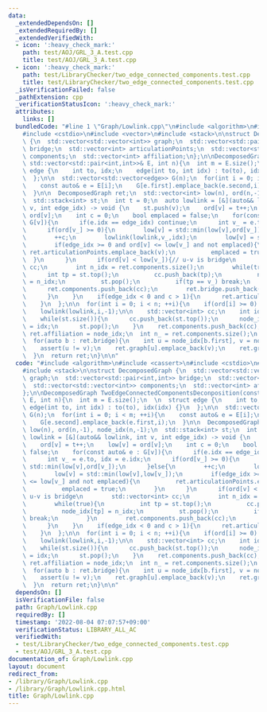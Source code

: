 ```yaml
---
data:
  _extendedDependsOn: []
  _extendedRequiredBy: []
  _extendedVerifiedWith:
  - icon: ':heavy_check_mark:'
    path: test/AOJ/GRL_3_A.test.cpp
    title: test/AOJ/GRL_3_A.test.cpp
  - icon: ':heavy_check_mark:'
    path: test/LibraryChecker/two_edge_connected_components.test.cpp
    title: test/LibraryChecker/two_edge_connected_components.test.cpp
  _isVerificationFailed: false
  _pathExtension: cpp
  _verificationStatusIcon: ':heavy_check_mark:'
  attributes:
    links: []
  bundledCode: "#line 1 \"Graph/Lowlink.cpp\"\n#include <algorithm>\n#include <cassert>\n\
    #include <cstdio>\n#include <vector>\n#include <stack>\n\nstruct DecomposedGraph\
    \ {\n  std::vector<std::vector<int>> graph;\n  std::vector<std::pair<int,int>>\
    \ bridge;\n  std::vector<int> articulationPoints;\n  std::vector<std::vector<int>>\
    \ components;\n  std::vector<int> affiliation;\n};\n\nDecomposedGraph TwoEdgeConnectedComponentsDeconposition(const\
    \ std::vector<std::pair<int,int>>& E, int n){\n  int m = E.size();\n  \n  struct\
    \ edge {\n    int to, idx;\n    edge(int to, int idx) : to(to), idx(idx) {}\n\
    \  };\n\n  std::vector<std::vector<edge>> G(n);\n  for(int i = 0; i < m; ++i){\n\
    \    const auto& e = E[i];\n    G[e.first].emplace_back(e.second,i);\n    G[e.second].emplace_back(e.first,i);\n\
    \  }\n\n  DecomposedGraph ret;\n  std::vector<int> low(n), ord(n,-1), node_idx(n,-1);\n\
    \  std::stack<int> st;\n  int t = 0;\n  auto lowlink = [&](auto&& lowlink, int\
    \ v, int edge_idx) -> void {\n    st.push(v);\n    ord[v] = t++;\n    low[v] =\
    \ ord[v];\n    int c = 0;\n    bool emplaced = false;\n    for(const auto& e :\
    \ G[v]){\n      if(e.idx == edge_idx) continue;\n      int v_ = e.to, idx = e.idx;\n\
    \      if(ord[v_] >= 0){\n        low[v] = std::min(low[v],ord[v_]);\n      }else{\n\
    \        ++c;\n        lowlink(lowlink,v_,idx);\n        low[v] = std::min(low[v],low[v_]);\n\
    \        if(edge_idx >= 0 and ord[v] <= low[v_] and not emplaced){\n         \
    \ ret.articulationPoints.emplace_back(v);\n          emplaced = true;\n      \
    \  }\n      }\n      if(ord[v] < low[v_]){// u-v is bridge\n        std::vector<int>\
    \ cc;\n        int n_idx = ret.components.size();\n        while(true){\n    \
    \      int tp = st.top();\n          cc.push_back(tp);\n          node_idx[tp]\
    \ = n_idx;\n          st.pop();\n          if(tp == v_) break;\n        }\n  \
    \      ret.components.push_back(cc);\n        ret.bridge.push_back(E[idx]);\n\
    \      }\n    }\n    if(edge_idx < 0 and c > 1){\n      ret.articulationPoints.emplace_back(v);\n\
    \    }\n  };\n\n  for(int i = 0; i < n; ++i){\n    if(ord[i] >= 0) continue;\n\
    \    lowlink(lowlink,i,-1);\n\n    std::vector<int> cc;\n    int idx = ret.components.size();\n\
    \    while(st.size()){\n      cc.push_back(st.top());\n      node_idx[st.top()]\
    \ = idx;\n      st.pop();\n    }\n    ret.components.push_back(cc);\n  }\n\n \
    \ ret.affiliation = node_idx;\n  int n_ = ret.components.size();\n  ret.graph.resize(n_);\n\
    \  for(auto b : ret.bridge){\n    int u = node_idx[b.first], v = node_idx[b.second];\n\
    \    assert(u != v);\n    ret.graph[u].emplace_back(v);\n    ret.graph[v].emplace_back(u);\n\
    \  }\n  return ret;\n}\n\n"
  code: "#include <algorithm>\n#include <cassert>\n#include <cstdio>\n#include <vector>\n\
    #include <stack>\n\nstruct DecomposedGraph {\n  std::vector<std::vector<int>>\
    \ graph;\n  std::vector<std::pair<int,int>> bridge;\n  std::vector<int> articulationPoints;\n\
    \  std::vector<std::vector<int>> components;\n  std::vector<int> affiliation;\n\
    };\n\nDecomposedGraph TwoEdgeConnectedComponentsDeconposition(const std::vector<std::pair<int,int>>&\
    \ E, int n){\n  int m = E.size();\n  \n  struct edge {\n    int to, idx;\n   \
    \ edge(int to, int idx) : to(to), idx(idx) {}\n  };\n\n  std::vector<std::vector<edge>>\
    \ G(n);\n  for(int i = 0; i < m; ++i){\n    const auto& e = E[i];\n    G[e.first].emplace_back(e.second,i);\n\
    \    G[e.second].emplace_back(e.first,i);\n  }\n\n  DecomposedGraph ret;\n  std::vector<int>\
    \ low(n), ord(n,-1), node_idx(n,-1);\n  std::stack<int> st;\n  int t = 0;\n  auto\
    \ lowlink = [&](auto&& lowlink, int v, int edge_idx) -> void {\n    st.push(v);\n\
    \    ord[v] = t++;\n    low[v] = ord[v];\n    int c = 0;\n    bool emplaced =\
    \ false;\n    for(const auto& e : G[v]){\n      if(e.idx == edge_idx) continue;\n\
    \      int v_ = e.to, idx = e.idx;\n      if(ord[v_] >= 0){\n        low[v] =\
    \ std::min(low[v],ord[v_]);\n      }else{\n        ++c;\n        lowlink(lowlink,v_,idx);\n\
    \        low[v] = std::min(low[v],low[v_]);\n        if(edge_idx >= 0 and ord[v]\
    \ <= low[v_] and not emplaced){\n          ret.articulationPoints.emplace_back(v);\n\
    \          emplaced = true;\n        }\n      }\n      if(ord[v] < low[v_]){//\
    \ u-v is bridge\n        std::vector<int> cc;\n        int n_idx = ret.components.size();\n\
    \        while(true){\n          int tp = st.top();\n          cc.push_back(tp);\n\
    \          node_idx[tp] = n_idx;\n          st.pop();\n          if(tp == v_)\
    \ break;\n        }\n        ret.components.push_back(cc);\n        ret.bridge.push_back(E[idx]);\n\
    \      }\n    }\n    if(edge_idx < 0 and c > 1){\n      ret.articulationPoints.emplace_back(v);\n\
    \    }\n  };\n\n  for(int i = 0; i < n; ++i){\n    if(ord[i] >= 0) continue;\n\
    \    lowlink(lowlink,i,-1);\n\n    std::vector<int> cc;\n    int idx = ret.components.size();\n\
    \    while(st.size()){\n      cc.push_back(st.top());\n      node_idx[st.top()]\
    \ = idx;\n      st.pop();\n    }\n    ret.components.push_back(cc);\n  }\n\n \
    \ ret.affiliation = node_idx;\n  int n_ = ret.components.size();\n  ret.graph.resize(n_);\n\
    \  for(auto b : ret.bridge){\n    int u = node_idx[b.first], v = node_idx[b.second];\n\
    \    assert(u != v);\n    ret.graph[u].emplace_back(v);\n    ret.graph[v].emplace_back(u);\n\
    \  }\n  return ret;\n}\n\n"
  dependsOn: []
  isVerificationFile: false
  path: Graph/Lowlink.cpp
  requiredBy: []
  timestamp: '2022-08-04 07:07:57+09:00'
  verificationStatus: LIBRARY_ALL_AC
  verifiedWith:
  - test/LibraryChecker/two_edge_connected_components.test.cpp
  - test/AOJ/GRL_3_A.test.cpp
documentation_of: Graph/Lowlink.cpp
layout: document
redirect_from:
- /library/Graph/Lowlink.cpp
- /library/Graph/Lowlink.cpp.html
title: Graph/Lowlink.cpp
---
```

